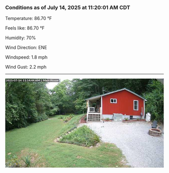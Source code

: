 ### Conditions as of July 14, 2025 at 11:20:01 AM CDT 

Temperature: 86.70 &deg;F

Feels like: 86.70 &deg;F

Humidity: 70%

Wind Direction: ENE

Windspeed: 1.8 mph

Wind Gust: 2.2 mph

---

<img src="./images/latest.jpeg"/>

